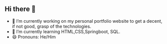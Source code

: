 ## Hi there 👋

- 🔭 I’m currently working on my personal portfolio website to get a decent, if not good, grasp of the technologies.
- 🌱 I’m currently learning HTML,CSS,Springboot, SQL.
- 😄 Pronouns: He/Him
